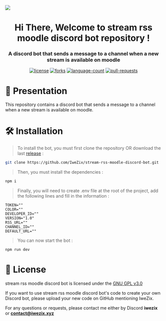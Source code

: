<div align="center">
    <img align="center" style="display: block; margin: 0 auto" src="assets/readme/banner.gif">
</div>

<h1 align="center">Hi There, Welcome to stream rss moodle discord bot repository ! </h1>
<h3 align="center">A discord bot that sends a message to a channel when a new stream is available on moodle</h3>

<!-- Badges -->
<div align="center">
    <a href="https://img.shields.io/github/license/IweZix/stream-rss-moodle-discord-bot"><img src="https://img.shields.io/github/license/IweZix/discord.ts-v14-boilerplate" alt="license"/></a>
    <a href="https://img.shields.io/github/forks/IweZix/stream-rss-moodle-discord-bot"><img src="https://img.shields.io/github/forks/IweZix/discord.ts-v14-boilerplate" alt="forks"/></a>
    <a href="https://img.shields.io/github/languages/count/IweZix/stream-rss-moodle-discord-bot"><img src="https://img.shields.io/github/languages/count/IweZix/stream-rss-moodle-discord-bot" alt="language-count"/></a>
    <a href="https://img.shields.io/github/issues-pr/IweZix/stream-rss-moodle-discord-bot"><img src="https://img.shields.io/github/issues-pr/IweZix/discord.ts-v14-boilerplate" alt="pull-requests"/></a>
</div>

<!-- Presentation -->
# 📜 Presentation

This repository contains a discord bot that sends a message to a channel when a new stream is available on moodle.

<!-- Installation -->
# 🛠️ Installation

> To install the bot, you must first clone the repository OR download the last [release](https://github.com/IweZix/stream-rss-moodle-discord-bot/releases) :

```bash
git clone https://github.com/IweZix/stream-rss-moodle-discord-bot.git
```

> Then, you must install the dependencies :

```bash
npm i
```

> Finally, you will need to create .env file at the root of the project, add the following lines and fill in the information :

```env
TOKEN=""
COLOR=""
DEVELOPER_ID=""
VERSION="1.0"
RSS_URL=""
CHANNEL_ID=""
DEFAULT_URL=""
```

> You can now start the bot :

```bash
npm run dev
```

# 📝 License

stream rss moodle discord bot is licensed under the [GNU GPL v3.0](https://www.gnu.org/licenses/gpl-3.0.en.html)

If you want to use stream rss moodle discord bot's code to create your own Discord bot, please upload your new code on GitHub mentioning IweZix.

For any questions or requests, please contact me either by Discord **iwezix** or **contact@iwezix.xyz**